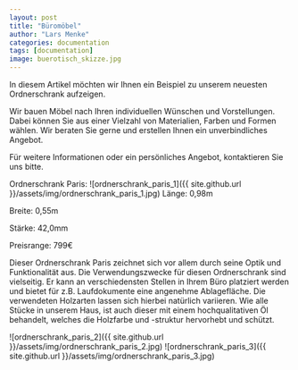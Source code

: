 ```yaml
---
layout: post
title: "Büromöbel"
author: "Lars Menke"
categories: documentation
tags: [documentation]
image: buerotisch_skizze.jpg
---
```


In diesem Artikel möchten wir Ihnen ein Beispiel zu unserem neuesten Ordnerschrank aufzeigen.

Wir bauen Möbel nach Ihren individuellen Wünschen und Vorstellungen. 
Dabei können Sie aus einer Vielzahl von Materialien, Farben und Formen wählen. 
Wir beraten Sie gerne und erstellen Ihnen ein unverbindliches Angebot.

Für weitere Informationen oder ein persönliches Angebot, kontaktieren Sie uns bitte.


Ordnerschrank Paris:
![ordnerschrank_paris_1]({{ site.github.url }}/assets/img/ordnerschrank_paris_1.jpg)
Länge:  0,98m 

Breite: 0,55m

Stärke: 42,0mm

Preisrange: 799€

Dieser Ordnerschrank Paris zeichnet sich vor allem durch seine Optik und Funktionalität aus.
Die Verwendungszwecke für diesen Ordnerschrank sind vielseitig. Er kann an verschiedensten Stellen in Ihrem Büro platziert werden und bietet für z.B. Laufdokumente eine angenehme Ablagefläche.
Die verwendeten Holzarten lassen sich hierbei natürlich variieren.
Wie alle Stücke in unserem Haus, ist auch dieser mit einem hochqualitativen Öl behandelt, welches die Holzfarbe und -struktur hervorhebt und schützt.

![ordnerschrank_paris_2]({{ site.github.url }}/assets/img/ordnerschrank_paris_2.jpg)
![ordnerschrank_paris_3]({{ site.github.url }}/assets/img/ordnerschrank_paris_3.jpg)
